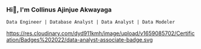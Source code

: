 ### Hi👋, I'm Collinus Ajinjue Akwayaga
    Data Engineer | Database Analyst | Data Analyst | Data Modeler
https://res.cloudinary.com/dyd911kmh/image/upload/v1659085702/Certification/Badges%202022/data-analyst-associate-badge.svg



<!--
**ajinjue/ajinjue** is a ✨ _special_ ✨ repository because its `README.md` (this file) appears on your GitHub profile.

Here are some ideas to get you started:

- 🔭 I’m currently working on ...
- 🌱 I’m currently learning ...
- 👯 I’m looking to collaborate on ...
- 🤔 I’m looking for help with ...
- 💬 Ask me about ...
- 📫 How to reach me: ...
- 😄 Pronouns: ...
- ⚡ Fun fact: ...
-->
